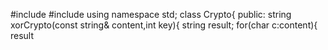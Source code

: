 #include<iostream>
#include<string>
using namespace std;
class Crypto{
public:
string xorCrypto(const string& content,int key){
  string result;
  for(char c:content){
    result
